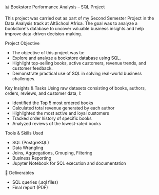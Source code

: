 
📊 Bookstore Performance Analysis – SQL Project

This project was carried out as part of my Second Semester Project in the Data Analysis track at AltSchool Africa. The goal was to analyze a bookstore's database to uncover valuable business insights and help improve data-driven decision-making.

Project Objective
- The objective of this project was to:
- Explore and analyze a bookstore database using SQL.
- Highlight top-selling books, active customers, revenue trends, and customer feedback.
- Demonstrate practical use of SQL in solving real-world business challenges.

Key Insights & Tasks
Using raw datasets consisting of books, authors, orders, reviews, and customer data, I:
- Identified the Top 5 most ordered books
- Calculated total revenue generated by each author
- Highlighted the most active and loyal customers
- Tracked order history of specific books
- Analyzed reviews of the lowest-rated books

 Tools & Skills Used
- SQL (PostgreSQL)
- Data Wrangling
- Joins, Aggregations, Grouping, Filtering
- Business Reporting
- Jupyter Notebook for SQL execution and documentation

📄 Deliverables
- SQL queries (.sql files)
- Final report (PDF)
